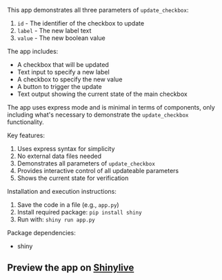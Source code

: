 This app demonstrates all three parameters of `update_checkbox`:
1. `id` - The identifier of the checkbox to update
2. `label` - The new label text
3. `value` - The new boolean value

The app includes:
- A checkbox that will be updated
- Text input to specify a new label
- A checkbox to specify the new value
- A button to trigger the update
- Text output showing the current state of the main checkbox

The app uses express mode and is minimal in terms of components, only including what's necessary to demonstrate the `update_checkbox` functionality.

Key features:
1. Uses express syntax for simplicity
2. No external data files needed
3. Demonstrates all parameters of `update_checkbox`
4. Provides interactive control of all updateable parameters
5. Shows the current state for verification

Installation and execution instructions:
1. Save the code in a file (e.g., `app.py`)
2. Install required package: `pip install shiny`
3. Run with: `shiny run app.py`

Package dependencies:
- shiny
## Preview the app on [Shinylive](https://shinylive.io/py/app/#h=0&code=NobwRAdghgtgpmAXAAjFADugdOgnmAGlQGMB7CAFzkqVQDMAnUmZAZwAsBLCXZTmdKQYVkDOFGIVOANzgAdCI2ZsuPLHAAe6Ma1Z8BQkd3QBXCkROciYiABM4DBQoDEyAMpwR6KAHM4yKQoAG3kISxxfOAB9UnQKVgAKQJCAXjkwAFV0WygqZABhdjhiAGsAI1INZAAROBhSdIBKJwgAd04KdmRwoKhcUjMo1k57MqgGBMbEBWRZ5HbO7s4sYdHxyemIOe3kV3zyCiYgvTohbuzc7h8AouRiItKKjRmd2fDjQaoNCgSX1+30hA4K0or0ynAgukiH9-rN0gBRSgOZBA1rIMEQ5CnBh3B7lSpQ5Aw2HSKBBExwNKZC5UWy44r4qoYyFgYlzZpbf7vCCmChRe4Mp6-TmwuGQYFRUnk+SEIki0XpDwiAWPSrIKUUgINWVs14aykAFQYFN1yA5sO5vKiEik5CiZTMFHIwtFc3SJhp0TKFAghNNAOpOTyhUFBMI-rmxF6uiiVO9EAAtNp+ONcOlTRyYa4ALJQbjIbxAoJ3A7UCgw8LsADMvzAIdVVSyQf8tXqTRhWeQBtuKsZ8zgAHIgsXwecg1cK8sPnze0LTekYLh+Xinn75QGAJIQDqcMn0hvoqDglnQ9dzfUpABiZNYoW25rd8srEwfcPlrmqnFY6F6vGIJgYGwRFYChcjvOYAAEbHsBgsC+ct5XsOg7gAoChlAqgNlNMQKAArY6HSfJULLfc+xAsCUBAacsEXZdQw0SYAF9019CBXHhOg6GKEQnWQdgoDsEIbn8D1mwUKDxEkGQ4HUTjuPEsQbWk9RZEoBJqNEsD7R9DkkOQKIsKfZZNKoOiGxdf4RipWjZzDAhTWZFJqNRUEjwhSZ7LPWYL2ciV9UmGFGjARiAF0gA)

